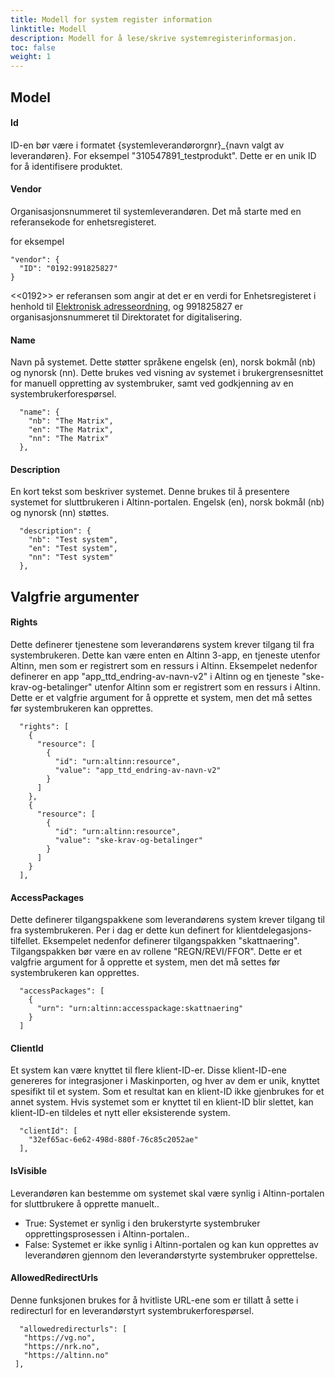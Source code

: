 ```yaml
---
title: Modell for system register information
linktitle: Modell
description: Modell for å lese/skrive systemregisterinformasjon.
toc: false
weight: 1
---
```

## Model

#### Id
ID-en bør være i formatet {systemleverandørorgnr}_{navn valgt av leverandøren}. For eksempel "310547891_testprodukt". Dette er en unik ID for å identifisere produktet.

#### Vendor
Organisasjonsnummeret til systemleverandøren. Det må starte med en referansekode for enhetsregisteret.

for eksempel
```    
"vendor": {
  "ID": "0192:991825827"
}
```
<<0192>> er referansen som angir at det er en verdi for Enhetsregisteret i henhold til [Elektronisk adresseordning](https://docs.peppol.eu/poacc/billing/3.0/codelist/eas/), og 991825827 er organisasjonsnummeret til Direktoratet for digitalisering.

#### Name
Navn på systemet. Dette støtter språkene engelsk (en), norsk bokmål (nb) og nynorsk (nn). Dette brukes ved visning av systemet i brukergrensesnittet for manuell oppretting av systembruker, samt ved godkjenning av en systembrukerforespørsel.

```    
  "name": {
    "nb": "The Matrix",
    "en": "The Matrix",
    "nn": "The Matrix"
  },
```

#### Description
En kort tekst som beskriver systemet. Denne brukes til å presentere systemet for sluttbrukeren i Altinn-portalen. Engelsk (en), norsk bokmål (nb) og nynorsk (nn) støttes.
```    
  "description": {
    "nb": "Test system",
    "en": "Test system",
    "nn": "Test system"
  },
```

## Valgfrie argumenter
#### Rights
Dette definerer tjenestene som leverandørens system krever tilgang til fra systembrukeren. Dette kan være enten en Altinn 3-app, en tjeneste utenfor Altinn, men som er registrert som en ressurs i Altinn. Eksempelet nedenfor definerer en app "app_ttd_endring-av-navn-v2" i Altinn og en tjeneste "ske-krav-og-betalinger" utenfor Altinn som er registrert som en ressurs i Altinn. Dette er et valgfrie argument for å opprette et system, men det må settes før systembrukeren kan opprettes.
```
  "rights": [
    {
      "resource": [
        {
          "id": "urn:altinn:resource",
          "value": "app_ttd_endring-av-navn-v2"
        }
      ]
    },
    {
      "resource": [
        {
          "id": "urn:altinn:resource",
          "value": "ske-krav-og-betalinger"
        }
      ]
    }
  ],
```
#### AccessPackages
Dette definerer tilgangspakkene som leverandørens system krever tilgang til fra systembrukeren. Per i dag er dette kun definert for klientdelegasjons-tilfellet. Eksempelet nedenfor definerer tilgangspakken "skattnaering". Tilgangspakken bør være en av rollene "REGN/REVI/FFOR". Dette er et valgfrie argument for å opprette et system, men det må settes før systembrukeren kan opprettes.
```
  "accessPackages": [
    {
      "urn": "urn:altinn:accesspackage:skattnaering"
    }
  ]
```

#### ClientId
Et system kan være knyttet til flere klient-ID-er. Disse klient-ID-ene genereres for integrasjoner i Maskinporten, og hver av dem er unik, knyttet spesifikt til et system. Som et resultat kan en klient-ID ikke gjenbrukes for et annet system. Hvis systemet som er knyttet til en klient-ID blir slettet, kan klient-ID-en tildeles et nytt eller eksisterende system.

```
  "clientId": [
    "32ef65ac-6e62-498d-880f-76c85c2052ae"
  ],
```

#### IsVisible
Leverandøren kan bestemme om systemet skal være synlig i Altinn-portalen for sluttbrukere å opprette manuelt..
 - True: Systemet er synlig i den brukerstyrte systembruker opprettingsprosessen i Altinn-portalen..
 - False: Systemet er ikke synlig i Altinn-portalen og kan kun opprettes av leverandøren gjennom den leverandørstyrte systembruker opprettelse.

#### AllowedRedirectUrls
Denne funksjonen brukes for å hvitliste URL-ene som er tillatt å sette i redirecturl for en leverandørstyrt systembrukerforespørsel.
 ```
   "allowedredirecturls": [
    "https://vg.no",
    "https://nrk.no",
    "https://altinn.no"
  ],
 ```